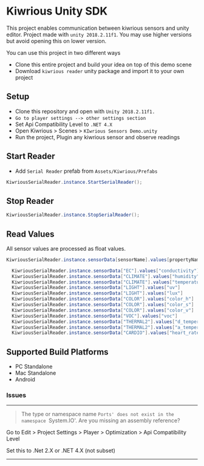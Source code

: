 # Kiwrious Unity SDK

This project enables communication between kiwrious sensors and unity editor.
Project made with `unity 2018.2.11f1`. You may use higher versions but avoid opening this on lower version.

You can use this project in two different ways
- Clone this entire project and build your idea on top of this demo scene
- Download `kiwrious reader` unity package and import it to your own project

## Setup

- Clone this repository and open with `Unity 2018.2.11f1.`
- `Go to player settings --> other settings section`
- Set Api Compatibility Level to `.NET 4.X`
- Open Kiwrious > Scenes > `KIwrious Sensors Demo.unity`
- Run the project, Plugin any kiwrious sensor and observe readings

## Start Reader
- Add `Serial Reader` prefab from `Assets/Kiwrious/Prefabs`
```csharp
KiwriousSerialReader.instance.StartSerialReader();
```
## Stop Reader
```csharp
KiwriousSerialReader.instance.StopSerialReader();
```

## Read Values

All sensor values are processed as float values.
```csharp
KiwriousSerialReader.instance.sensorData[sensorName].values[propertyName];
```

```csharp
  KiwriousSerialReader.instance.sensorData["EC"].values["conductivity"]
  KiwriousSerialReader.instance.sensorData["CLIMATE"].values["humidity"]
  KiwriousSerialReader.instance.sensorData["CLIMATE"].values["temperature"]
  KiwriousSerialReader.instance.sensorData["LIGHT"].values["uv"]
  KiwriousSerialReader.instance.sensorData["LIGHT"].values["lux"]
  KiwriousSerialReader.instance.sensorData["COLOR"].values["color_h"]
  KiwriousSerialReader.instance.sensorData["COLOR"].values["color_s"]
  KiwriousSerialReader.instance.sensorData["COLOR"].values["color_v"]
  KiwriousSerialReader.instance.sensorData["VOC"].values["voc"]
  KiwriousSerialReader.instance.sensorData["THERMAL2"].values["d_temperature"]
  KiwriousSerialReader.instance.sensorData["THERMAL2"].values["a_temperature"]
  KiwriousSerialReader.instance.sensorData["CARDIO"].values["heart_rate"]
```

## Supported Build Platforms
* PC Standalone
* Mac Standalone
* Android


### Issues
---
> The type or namespace name `Ports' does not exist in the namespace `System.IO'. Are you missing an assembly reference?

Go to Edit > Project Settings > Player > Optimization > Api Compatibility Level

Set this to .Net 2.X or .NET 4.X (not subset)

---
